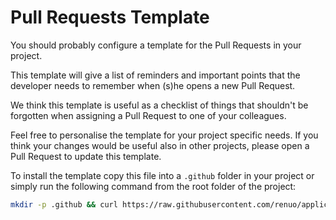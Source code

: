 # Pull Requests Template

You should probably configure a template for the Pull Requests in your project.

This template will give a list of reminders and important points that the developer
needs to remember when (s)he opens a new Pull Request.

We think this template is useful as a checklist of things that shouldn't be forgotten
when assigning a Pull Request to one of your colleagues.

Feel free to personalise the template for your project specific needs.
If you think your changes would be useful also in other projects,
please open a Pull Request to update this template.

To install the template copy this file into a `.github` folder in your project or
simply run the following command from the root folder of the project:

```bash
mkdir -p .github && curl https://raw.githubusercontent.com/renuo/applications-setup-guide/master/templates/PULL_REQUEST_TEMPLATE.md > .github/PULL_REQUEST_TEMPLATE.md
```
